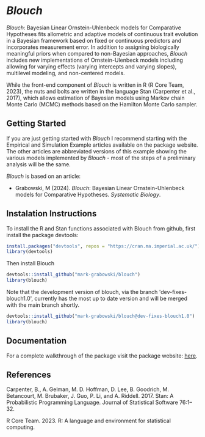 
<!-- README.md is generated from README.Rmd. Please edit that file -->

# *Blouch*
<!-- badges: start -->
<!-- badges: end -->

*Blouch*: Bayesian Linear Ornstein-Uhlenbeck models for Comparative
Hypotheses fits allometric and adaptive models of continuous trait
evolution in a Bayesian framework based on fixed or continuous
predictors and incorporates measurement error. In addition to assigning
biologically meaningful priors when compared to non-Bayesian approaches,
*Blouch* includes new implementations of Ornstein-Ulenbeck models
including allowing for varying effects (varying intercepts and varying
slopes), multilevel modeling, and non-centered models.

While the front-end component of *Blouch* is written in R (R Core Team,
2023), the nuts and bolts are written in the language Stan (Carpenter et
al., 2017), which allows estimation of Bayesian models using Markov
chain Monte Carlo (MCMC) methods based on the Hamilton Monte Carlo
sampler. 

## Getting Started

If you are just getting started with *Blouch* I recommend starting with
the Empirical and Simulation Example articles available on the package website. The
other articles are abbreviated versions of this example showing the
various models implemented by *Blouch* - most of the steps of a
preliminary analysis will be the same.

*Blouch* is based on an article:

- Grabowski, M (2024). *Blouch*: Bayesian Linear
  Ornstein-Uhlenbeck models for Comparative Hypotheses. _Systematic Biology_.

## Instalation Instructions

To install the R and Stan functions associated with Blouch from github,
first install the package devtools:

``` r
install.packages("devtools", repos = "https://cran.ma.imperial.ac.uk/")
library(devtools)
```

Then install Blouch

``` r
devtools::install_github("mark-grabowski/blouch")
library(blouch)
```
Note that the development version of blouch, via the branch 'dev-fixes-blouch1.0', currently has the most up to date version and will be merged with the main branch shortly.

``` r
devtools::install_github("mark-grabowski/blouch@dev-fixes-blouch1.0")
library(blouch)
```

## Documentation

For a complete walkthrough of the package visit the package website:
<a href="https://mark-grabowski.github.io/blouch/" title="here.">here</a>.

## References

Carpenter, B., A. Gelman, M. D. Hoffman, D. Lee, B. Goodrich, M.
Betancourt, M. Brubaker, J. Guo, P. Li, and A. Riddell. 2017. Stan: A
Probabilistic Programming Language. Journal of Statistical Software
76:1–32.

R Core Team. 2023. R: A language and environment for statistical
computing.
